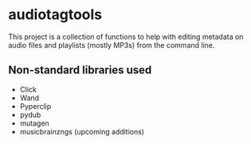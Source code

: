 # audiotagtools
This project is a collection of functions to help with editing metadata on audio files and playlists (mostly MP3s) from the command line.

## Non-standard libraries used
* Click
* Wand
* Pyperclip
* pydub
* mutagen
* musicbrainzngs (upcoming additions)
